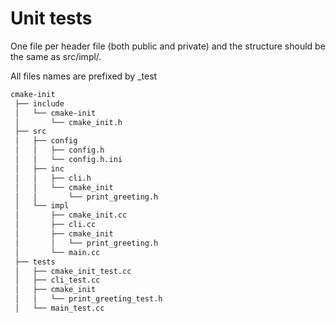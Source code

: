 # Unit tests

One file per header file (both public and private) and the structure should be the same as src/impl/.

All files names are prefixed by _test

```bash
cmake-init
 ├── include
 │   └── cmake-init
 │       └── cmake_init.h
 ├── src
 │   ├── config
 │   │   ├── config.h
 │   │   └── config.h.ini
 │   ├── inc
 │   │   ├── cli.h
 │   │   └── cmake_init
 │   │       └── print_greeting.h
 │   └── impl
 │       ├── cmake_init.cc
 │       ├── cli.cc
 │       ├── cmake_init
 │       │   └── print_greeting.h
 │       └── main.cc
 ├── tests
 │   ├── cmake_init_test.cc
 │   ├── cli_test.cc
 │   ├── cmake_init
 │   │   └── print_greeting_test.h
 │   └── main_test.cc
```
